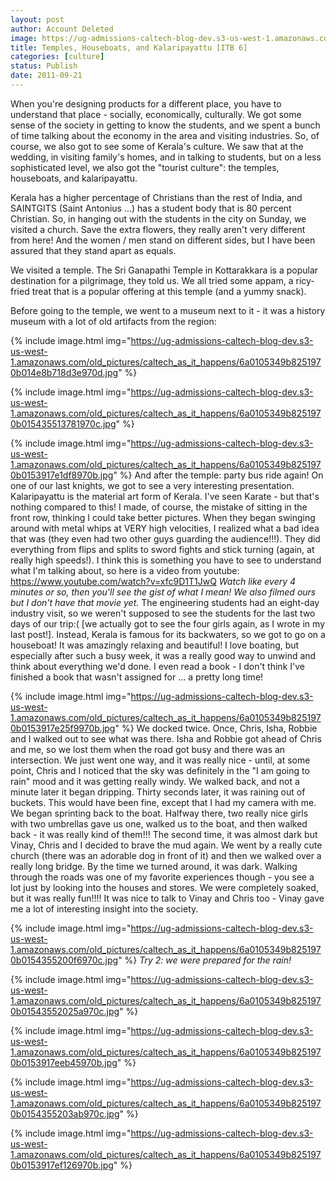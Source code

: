```yaml
---
layout: post
author: Account Deleted
image: https://ug-admissions-caltech-blog-dev.s3-us-west-1.amazonaws.com/old_pictures/caltech_as_it_happens/6a0105349b8251970b014e8b717c8d970d.jpg
title: Temples, Houseboats, and Kalaripayattu [ITB 6]
categories: [culture]
status: Publish
date: 2011-09-21
---
```


When you're designing products for a different place, you have to understand that place - socially, economically, culturally. We got some sense of the society in getting to know the students, and we spent a bunch of time talking about the economy in the area and visiting industries. So, of course, we also got to see some of Kerala's culture. We saw that at the wedding, in visiting family's homes, and in talking to students, but on a less sophisticated level, we also got the "tourist culture": the temples, houseboats, and kalaripayattu.

Kerala has a higher percentage of Christians than the rest of India, and SAINTGITS (Saint Antonius ...) has a student body that is 80 percent Christian. So, in hanging out with the students in the city on Sunday, we visited a church. Save the extra flowers, they really aren't very different from here! And the women / men stand on different sides, but I have been assured that they stand apart as equals.

We visited a temple. The Sri Ganapathi Temple in Kottarakkara is a popular destination for a pilgrimage, they told us. We all tried some appam, a ricy-fried treat that is a popular offering at this temple (and a yummy snack).

Before going to the temple, we went to a museum next to it - it was a history museum with a lot of old artifacts from the region:


{% include image.html img="https://ug-admissions-caltech-blog-dev.s3-us-west-1.amazonaws.com/old_pictures/caltech_as_it_happens/6a0105349b8251970b014e8b718d3e970d.jpg" %}

{% include image.html img="https://ug-admissions-caltech-blog-dev.s3-us-west-1.amazonaws.com/old_pictures/caltech_as_it_happens/6a0105349b8251970b015435513781970c.jpg" %}

{% include image.html img="https://ug-admissions-caltech-blog-dev.s3-us-west-1.amazonaws.com/old_pictures/caltech_as_it_happens/6a0105349b8251970b0153917e1df8970b.jpg" %}
And after the temple: party bus ride again!
On one of our last knights, we got to see a very interesting presentation. Kalaripayattu is the material art form of Kerala. I've seen Karate - but that's nothing compared to this! I made, of course, the mistake of sitting in the front row, thinking I could take better pictures. When they began swinging around with metal whips at VERY high velocities, I realized what a bad idea that was (they even had two other guys guarding the audience!!!). They did everything from flips and splits to sword fights and stick turning (again, at really high speeds!). I think this is something you have to see to understand what I'm talking about, so here is a video from youtube:
<a href="https://www.youtube.com/watch?v=xfc9D1T1JwQ">https://www.youtube.com/watch?v=xfc9D1T1JwQ</a>
*Watch like every 4 minutes or so, then you'll see the gist of what I mean! We also filmed ours but I don't have that movie yet.*
The engineering students had an eight-day industry visit, so we weren't supposed to see the students for the last two days of our trip:( [we actually got to see the four girls again, as I wrote in my last post!]. Instead, Kerala is famous for its backwaters, so we got to go on a houseboat! It was amazingly relaxing and beautiful! I love boating, but especially after such a busy week, it was a really good way to unwind and think about everything we'd done. I even read a book - I don't think I've finished a book that wasn't assigned for ... a pretty long time!


{% include image.html img="https://ug-admissions-caltech-blog-dev.s3-us-west-1.amazonaws.com/old_pictures/caltech_as_it_happens/6a0105349b8251970b0153917e25f9970b.jpg" %}
We docked twice. Once, Chris, Isha, Robbie and I walked out to see what was there. Isha and Robbie got ahead of Chris and me, so we lost them when the road got busy and there was an intersection. We just went one way, and it was really nice - until, at some point, Chris and I noticed that the sky was definitely in the "I am going to rain" mood and it was getting really windy. We walked back, and not a minute later it began dripping. Thirty seconds later, it was raining out of buckets. This would have been fine, except that I had my camera with me. We began sprinting back to the boat. Halfway there, two really nice girls with two umbrellas gave us one, walked us to the boat, and then walked back - it was really kind of them!!! The second time, it was almost dark but Vinay, Chris and I decided to brave the mud again. We went by a really cute church (there was an adorable dog in front of it) and then we walked over a really long bridge. By the time we turned around, it was dark. Walking through the roads was one of my favorite experiences though - you see a lot just by looking into the houses and stores. We were completely soaked, but it was really fun!!!! It was nice to talk to Vinay and Chris too - Vinay gave me a lot of interesting insight into the society.


{% include image.html img="https://ug-admissions-caltech-blog-dev.s3-us-west-1.amazonaws.com/old_pictures/caltech_as_it_happens/6a0105349b8251970b0154355200f6970c.jpg" %}
*Try 2: we were prepared for the rain!*


{% include image.html img="https://ug-admissions-caltech-blog-dev.s3-us-west-1.amazonaws.com/old_pictures/caltech_as_it_happens/6a0105349b8251970b01543552025a970c.jpg" %}

{% include image.html img="https://ug-admissions-caltech-blog-dev.s3-us-west-1.amazonaws.com/old_pictures/caltech_as_it_happens/6a0105349b8251970b0153917eeb45970b.jpg" %}

{% include image.html img="https://ug-admissions-caltech-blog-dev.s3-us-west-1.amazonaws.com/old_pictures/caltech_as_it_happens/6a0105349b8251970b0154355203ab970c.jpg" %}

{% include image.html img="https://ug-admissions-caltech-blog-dev.s3-us-west-1.amazonaws.com/old_pictures/caltech_as_it_happens/6a0105349b8251970b0153917ef126970b.jpg" %}
